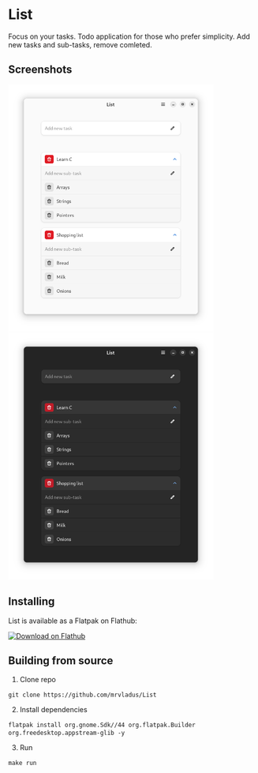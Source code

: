 # List

Focus on your tasks.
Todo application for those who prefer simplicity. Add new tasks and sub-tasks, remove comleted.

## Screenshots
<a href="./screenshots/light.png"><img src="./screenshots/light.png" height="500"></a>
<a href="./screenshots/light.png"><img src="./screenshots/dark.png" height="500"></a>

## Installing
List is available as a Flatpak on Flathub:

<a href="https://flathub.org/apps/details/io.github.mrvladus.List"><img src="https://flathub.org/assets/badges/flathub-badge-en.png" alt="Download on Flathub" width="240"></a>

## Building from source
1. Clone repo
```
git clone https://github.com/mrvladus/List
```
2. Install dependencies
```
flatpak install org.gnome.Sdk//44 org.flatpak.Builder org.freedesktop.appstream-glib -y
```
3. Run 
```
make run
```
